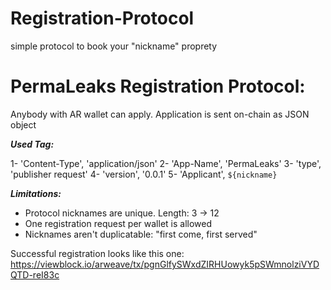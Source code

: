 # Registration-Protocol
simple protocol to book your "nickname" proprety

<h1>PermaLeaks Registration Protocol:</h1>

Anybody with AR wallet can apply. Application is sent on-chain as JSON object 

***Used Tag:***

1- 'Content-Type', 'application/json'
2- 'App-Name', 'PermaLeaks' 
3- 'type', 'publisher request'
4- 'version', '0.0.1'
5- 'Applicant', `${nickname}`

***Limitations:***
- Protocol nicknames are unique. Length: 3 -> 12
- One registration request per wallet is allowed
- Nicknames aren't duplicatable: "first come, first served"

Successful registration looks like this one: https://viewblock.io/arweave/tx/pgnGlfySWxdZIRHUowyk5pSWmnolziVYDQTD-reI83c
